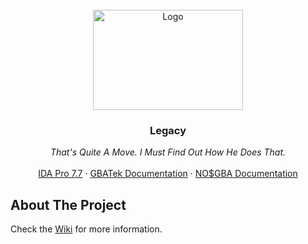 <br />
<div align="center">
  <a href="https://github.com/Arefu/Legacy">
    <img src="https://i.ytimg.com/vi/C_i1suIb5Cw/maxresdefault.jpg" alt="Logo" width="240" height="160">
  </a>

<h3 align="center">Legacy</h3>

  <p align="center">
    <i>That's Quite A Move. I Must Find Out How He Does That.</i>
    <br />
    <br />
    <a href="https://google.com/search?q=IDA Pro 7.7">IDA Pro 7.7</a>
    ·
    <a href="https://problemkaputt.de/gbatek.htm">GBATek Documentation</a>
    ·
    <a href="https://problemkaputt.de/gbahlp.htm">NO$GBA Documentation</a>
  </p>
</div>

## About The Project

Check the <a href="https://github.com/Arefu/Legacy/wiki">Wiki</a> for more information.